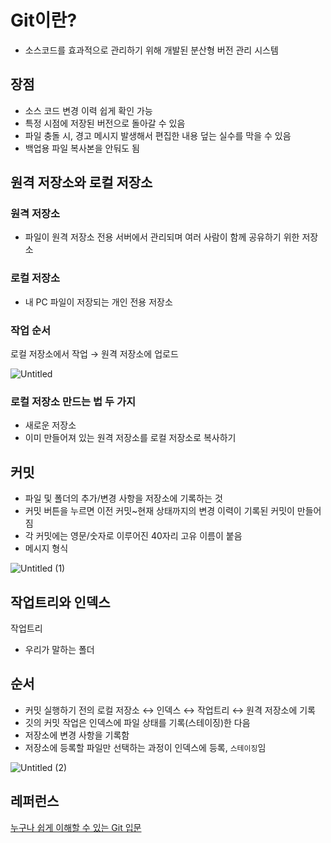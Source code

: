 # Git이란?

- 소스코드를 효과적으로 관리하기 위해 개발된 분산형 버전 관리 시스템

## 장점

- 소스 코드 변경 이력 쉽게 확인 가능
- 특정 시점에 저장된 버전으로 돌아갈 수 있음
- 파일 충돌 시, 경고 메시지 발생해서 편집한 내용 덮는 실수를 막을 수 있음
- 백업용 파일 복사본을 안둬도 됨

## 원격 저장소와 로컬 저장소

### 원격 저장소

- 파일이 원격 저장소 전용 서버에서 관리되며 여러 사람이 함께 공유하기 위한 저장소

### 로컬 저장소

- 내 PC 파일이 저장되는 개인 전용 저장소

### 작업 순서

로컬 저장소에서 작업 → 원격 저장소에 업로드

![Untitled](https://user-images.githubusercontent.com/71035113/149709227-fd1c6eea-11c7-47f9-94fe-f89dc81f9b9e.png)

### 로컬 저장소 만드는 법 두 가지

- 새로운 저장소
- 이미 만들어져 있는 원격 저장소를 로컬 저장소로 복사하기

## 커밋

- 파일 및 폴더의 추가/변경 사항을 저장소에 기록하는 것
- 커밋 버튼을 누르면 이전 커밋~현재 상태까지의 변경 이력이 기록된 커밋이 만들어짐
- 각 커밋에는 영문/숫자로 이루어진 40자리 고유 이름이 붙음
- 메시지 형식

![Untitled (1)](https://user-images.githubusercontent.com/71035113/149709266-fb445656-c13c-4a40-ad6f-2b676f280e18.png)

## 작업트리와 인덱스

작업트리

- 우리가 말하는 폴더

## 순서

- 커밋 실행하기 전의 로컬 저장소 ↔ 인덱스 ↔ 작업트리 ↔ 원격 저장소에 기록
- 깃의 커밋 작업은 인덱스에 파일 상태를 기록(스테이징)한 다음
- 저장소에 변경 사항을 기록함
- 저장소에 등록할 파일만 선택하는 과정이 인덱스에 등록, `스테이징`임

![Untitled (2)](https://user-images.githubusercontent.com/71035113/149709271-0ecdffc6-5330-406e-b6b7-e362d6b17544.png)

## 레퍼런스
[누구나 쉽게 이해할 수 있는 Git 입문](https://backlog.com/git-tutorial/kr/intro/intro1_1.html)

